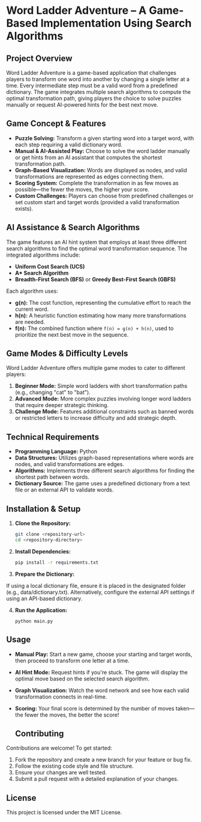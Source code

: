 # Word Ladder Adventure – A Game-Based Implementation Using Search Algorithms
## Project Overview

Word Ladder Adventure is a game-based application that challenges players to transform one word into another by changing a single letter at a time. Every intermediate step must be a valid word from a predefined dictionary. The game integrates multiple search algorithms to compute the optimal transformation path, giving players the choice to solve puzzles manually or request AI-powered hints for the best next move.
## Game Concept & Features

- **Puzzle Solving:** Transform a given starting word into a target word, with each step requiring a valid dictionary word.
- **Manual & AI-Assisted Play:** Choose to solve the word ladder manually or get hints from an AI assistant that computes the shortest transformation path.
- **Graph-Based Visualization:** Words are displayed as nodes, and valid transformations are represented as edges connecting them.
- **Scoring System:** Complete the transformation in as few moves as possible—the fewer the moves, the higher your score.
- **Custom Challenges:** Players can choose from predefined challenges or set custom start and target words (provided a valid transformation exists).
## AI Assistance & Search Algorithms

The game features an AI hint system that employs at least three different search algorithms to find the optimal word transformation sequence. The integrated algorithms include:

- **Uniform Cost Search (UCS)**
- **A\* Search Algorithm**
- **Breadth-First Search (BFS)** or **Greedy Best-First Search (GBFS)**

Each algorithm uses:
- **g(n):** The cost function, representing the cumulative effort to reach the current word.
- **h(n):** A heuristic function estimating how many more transformations are needed.
- **f(n):** The combined function where `f(n) = g(n) + h(n)`, used to prioritize the next best move in the sequence.

## Game Modes & Difficulty Levels

Word Ladder Adventure offers multiple game modes to cater to different players:

1. **Beginner Mode:** Simple word ladders with short transformation paths (e.g., changing "cat" to "bat").
2. **Advanced Mode:** More complex puzzles involving longer word ladders that require deeper strategic thinking.
3. **Challenge Mode:** Features additional constraints such as banned words or restricted letters to increase difficulty and add strategic depth.
## Technical Requirements

- **Programming Language:** Python
- **Data Structures:** Utilizes graph-based representations where words are nodes, and valid transformations are edges.
- **Algorithms:** Implements three different search algorithms for finding the shortest path between words.
- **Dictionary Source:** The game uses a predefined dictionary from a text file or an external API to validate words.
## Installation & Setup

1. **Clone the Repository:**
   ```bash
   git clone <repository-url>
   cd <repository-directory>
    ```

2. **Install Dependencies:**
   ```bash
   pip install -r requirements.txt
    ```

3. **Prepare the Dictionary:**

If using a local dictionary file, ensure it is placed in the designated folder (e.g., data/dictionary.txt).
Alternatively, configure the external API settings if using an API-based dictionary.

4. **Run the Application:**
   ```
   python main.py
    ```

  ## Usage

- **Manual Play:** Start a new game, choose your starting and target words, then proceed to transform one letter at a time.
- **AI Hint Mode:** Request hints if you're stuck. The game will display the optimal move based on the selected search algorithm.
- **Graph Visualization:** Watch the word network and see how each valid transformation connects in real-time.
- **Scoring:** Your final score is determined by the number of moves taken—the fewer the moves, the better the score!

  ## Contributing

Contributions are welcome! To get started:
1. Fork the repository and create a new branch for your feature or bug fix.
2. Follow the existing code style and file structure.
3. Ensure your changes are well tested.
4. Submit a pull request with a detailed explanation of your changes.

## License

This project is licensed under the MIT License.





